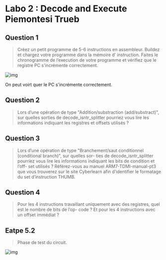# Labo 2 : Decode and Execute Piemontesi Trueb

## Question 1
> Créez un petit programme de 5-6 instructions en assembleur. Buildez et chargez votre programme
dans la mémoire d’ instruction.
Faites le chronogramme de l’execution de votre programme et vérifiez que le registre PC s’incrémente
correctement.

![img](https://github.com/truebguillaume/ARO-Labs/blob/main/2%20-%20Decode%20and%20Execute/img/Q1.png)

On peut voirt quer le PC s'incrémente correctement.



## Question 2
> Lors d’une opération de type "Addition/substraction (add/substract)", sur quelles sorties de
decode_isntr_splitter pourriez vous lire les informations indiquant les registres et offsets utilisés ?


## Question 3
> Lors d’une opération de type "Branchement/saut conditionnel (conditional branch)", sur quelles sor-
ties de decode_isntr_splitter pourriez vous lire les informations indiquant les bits de condition et l’off-
set utilisés ?
Référez-vous au manuel ARM7-TDMI-manual-pt3 que vous trouverez sur le site Cyberlearn afin
d’identifier le formatage du set d’instruction THUMB.


## Question 4
> Pour les 4 instructions travaillant uniquement avec des registres, quel est le nombre de bits de l’op-
code ? Et pour les 4 instructions avec un offset immédiat ?

## Eatpe 5.2
> Phase de test du circuit.

![img](https://github.com/truebguillaume/ARO-Labs/blob/main/2%20-%20Decode%20and%20Execute/img/Etape5_2.png)
